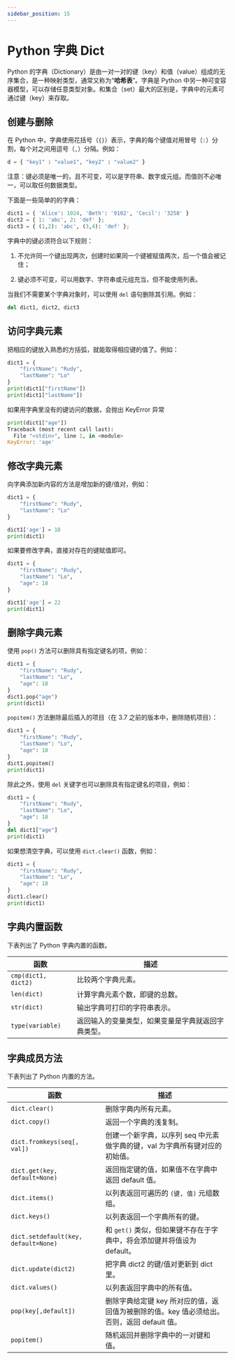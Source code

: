 ```yaml
---
sidebar_position: 15
---
```


# Python 字典 Dict



Python 的字典（Dictionary）是由一对一对的键（key）和值（value）组成的无序集合，是一种映射类型，通常又称为“**哈希表**”。字典是 Python 中另一种可变容器模型，可以存储任意类型对象。和集合（set）最大的区别是，字典中的元素可通过键（key）来存取。



## 创建与删除

在 Python 中，字典使用花括号（`{}`）表示，字典的每个键值对用冒号（`:`）分割，每个对之间用逗号（`,`）分隔。例如：

```python showLineNumbers
d = { "key1" : "value1", "key2" : "value2" }
```

注意：键必须是唯一的，且不可变，可以是字符串、数字或元组。而值则不必唯一，可以取任何数据类型。

下面是一些简单的的字典：

```python showLineNumbers
dict1 = { 'Alice': 1024, 'Beth': '9102', 'Cecil': '3258' }
dict2 = { 1: 'abc', 2: 'def' };
dict3 = { (1,2): 'abc', (3,4): 'def' };
```

字典中的键必须符合以下规则：

1. 不允许同一个键出现两次，创建时如果同一个键被赋值两次，后一个值会被记住；

2. 键必须不可变，可以用数字、字符串或元组充当，但不能使用列表。

当我们不需要某个字典对象时，可以使用 `del` 语句删除其引用。例如：

```python showLineNumbers
del dict1, dict2, dict3
```



## 访问字典元素

把相应的键放入熟悉的方括弧，就能取得相应键的值了。例如：

```python showLineNumbers
dict1 =	{
    "firstName": "Rudy",
    "lastName": "Lo"
}
print(dict1["firstName"])
print(dict1["lastName"])
```

如果用字典里没有的键访问的数据，会抛出 KeyError 异常

```python showLineNumbers
print(dict1["age"])
Traceback (most recent call last):
  File "<stdin>", line 1, in <module>
KeyError: 'age'
```



## 修改字典元素

向字典添加新内容的方法是增加新的键/值对，例如：

```python showLineNumbers
dict1 =	{
    "firstName": "Rudy",
    "lastName": "Lo"
}

dict1['age'] = 18
print(dict1)
```

如果要修改字典，直接对存在的键赋值即可。

```python showLineNumbers
dict1 =	{
    "firstName": "Rudy",
    "lastName": "Lo",
    "age": 18
}

dict1['age'] = 22
print(dict1)
```



## 删除字典元素

使用 `pop()` 方法可以删除具有指定键名的项，例如：

```python showLineNumbers
dict1 =	{
    "firstName": "Rudy",
    "lastName": "Lo",
    "age": 18
}
dict1.pop("age")
print(dict1)
```

`popitem()` 方法删除最后插入的项目（在 3.7 之前的版本中，删除随机项目）：

```python showLineNumbers
dict1 =	{
    "firstName": "Rudy",
    "lastName": "Lo",
    "age": 18
}
dict1.popitem()
print(dict1)
```

除此之外，使用 `del` 关键字也可以删除具有指定键名的项目，例如：

```python showLineNumbers
dict1 =	{
    "firstName": "Rudy",
    "lastName": "Lo",
    "age": 18
}
del dict1["age"]
print(dict1)
```

如果想清空字典，可以使用 `dict.clear()` 函数，例如：

```python showLineNumbers
dict1 =	{
    "firstName": "Rudy",
    "lastName": "Lo",
    "age": 18
}
dict1.clear()
print(dict1)
```



## 字典内置函数

下表列出了 Python 字典内置的函数。

| 函数                | 描述                                               |
| ------------------- | -------------------------------------------------- |
| `cmp(dict1, dict2)` | 比较两个字典元素。                                 |
| `len(dict)`         | 计算字典元素个数，即键的总数。                     |
| `str(dict)`         | 输出字典可打印的字符串表示。                       |
| `type(variable)`    | 返回输入的变量类型，如果变量是字典就返回字典类型。 |



## 字典成员方法

下表列出了 Python 内置的方法。

| 函数                                 | 描述                                                         |
| ------------------------------------ | ------------------------------------------------------------ |
| `dict.clear()`                       | 删除字典内所有元素。                                         |
| `dict.copy()`                        | 返回一个字典的浅复制。                                       |
| `dict.fromkeys(seq[, val])`          | 创建一个新字典，以序列 seq 中元素做字典的键，val 为字典所有键对应的初始值。 |
| `dict.get(key, default=None)`        | 返回指定键的值，如果值不在字典中返回 default 值。            |
| `dict.items()`                       | 以列表返回可遍历的 `(键, 值)` 元组数组。                     |
| `dict.keys()`                        | 以列表返回一个字典所有的键。                                 |
| `dict.setdefault(key, default=None)` | 和 `get()` 类似，但如果键不存在于字典中，将会添加键并将值设为 default。 |
| `dict.update(dict2)`                 | 把字典 dict2 的键/值对更新到 dict 里。                       |
| `dict.values()`                      | 以列表返回字典中的所有值。                                   |
| `pop(key[,default])`                 | 删除字典给定键 key 所对应的值，返回值为被删除的值。key 值必须给出。否则，返回 default 值。 |
| `popitem()`                          | 随机返回并删除字典中的一对键和值。                           |


